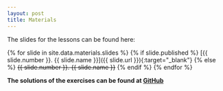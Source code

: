 ```yaml
---
layout: post
title: Materials
---
```


The slides for the lessons can be found here:  

{% for slide in site.data.materials.slides %}
{% if slide.published %}
[{{ slide.number }}. {{ slide.name }}]({{ slide.url }}){:target="_blank"}
{% else %}
<del>{{ slide.number }}. {{ slide.name }}</del>
{% endif %}
{% endfor %}

**The solutions of the exercises can be found at [GitHub](https://github.com/Feliix42/python-solutions)**
